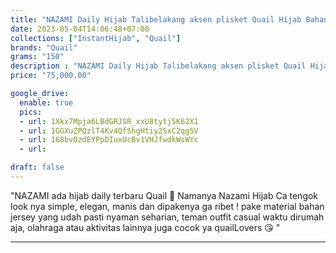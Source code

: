 ```yaml
---
title: "NAZAMI Daily Hijab Talibelakang aksen plisket Quail Hijab Bahan Jersey"
date: 2023-05-04T14:06:48+07:00
collections: ["InstantHijab", "Quail"]
brands: "Quail"
grams: "150"
description : "NAZAMI Daily Hijab Talibelakang aksen plisket Quail Hijab Bahan Jersey"
price: "75,000.00"

google_drive:
  enable: true
  pics:
  - url: 1Xkx7Mpja6LBdGRJSR_xxU8tytj5K62X1
  - url: 1GGXuZPQzlT4Kv4QfShgHtiy25xC2qg5V
  - url: 168bvOzdEYPpDIuxUcBv1VHJfwdkWsWYc
  - url: 

draft: false
---
```


"NAZAMI 
ada hijab daily terbaru Quail 🫣 Namanya Nazami Hijab Ca tengok look nya simple, elegan, manis dan dipakenya ga ribet ! pake material bahan jersey yang udah pasti nyaman seharian, teman outfit casual waktu dirumah aja, olahraga atau aktivitas lainnya juga cocok ya quailLovers 😘 "

---    
 


